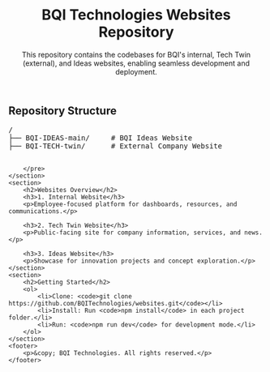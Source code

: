 <!DOCTYPE html>
<html lang="en">
<head>
    <meta charset="UTF-8">
    <meta name="viewport" content="width=device-width, initial-scale=1.0">
    <title>BQI Technologies Websites Repository</title>
</head>
<body>
    <header>
        <h1>BQI Technologies Websites Repository</h1>
        <p>This repository contains the codebases for BQI's internal, Tech Twin (external), and Ideas websites, enabling seamless development and deployment.</p>
    </header>
    <section>
        <h2>Repository Structure</h2>
        <pre>
/
├── BQI-IDEAS-main/     # BQI Ideas Website
├── BQI-TECH-twin/      # External Company Website


        </pre>
    </section>
    <section>
        <h2>Websites Overview</h2>
        <h3>1. Internal Website</h3>
        <p>Employee-focused platform for dashboards, resources, and communications.</p>

        <h3>2. Tech Twin Website</h3>
        <p>Public-facing site for company information, services, and news.</p>

        <h3>3. Ideas Website</h3>
        <p>Showcase for innovation projects and concept exploration.</p>
    </section>
    <section>
        <h2>Getting Started</h2>
        <ol>
            <li>Clone: <code>git clone https://github.com/BQITechnologies/websites.git</code></li>
            <li>Install: Run <code>npm install</code> in each project folder.</li>
            <li>Run: <code>npm run dev</code> for development mode.</li>
        </ol>
    </section>
    <footer>
        <p>&copy; BQI Technologies. All rights reserved.</p>
    </footer>
</body>
</html>


